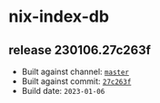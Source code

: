 # nix-index-db
## release 230106.27c263f
- Built against channel: [`master`](https://github.com/nixos/nixpkgs/tree/master)
- Built against commit: [`27c263f`](https://github.com/NixOS/nixpkgs/commit/27c263f3de4e4ed9f5026c57584d4039768cfd07)
- Build date: `2023-01-06`
